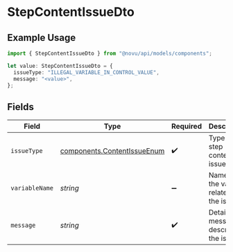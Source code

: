 # StepContentIssueDto

## Example Usage

```typescript
import { StepContentIssueDto } from "@novu/api/models/components";

let value: StepContentIssueDto = {
  issueType: "ILLEGAL_VARIABLE_IN_CONTROL_VALUE",
  message: "<value>",
};
```

## Fields

| Field                                                                      | Type                                                                       | Required                                                                   | Description                                                                |
| -------------------------------------------------------------------------- | -------------------------------------------------------------------------- | -------------------------------------------------------------------------- | -------------------------------------------------------------------------- |
| `issueType`                                                                | [components.ContentIssueEnum](../../models/components/contentissueenum.md) | :heavy_check_mark:                                                         | Type of step content issue                                                 |
| `variableName`                                                             | *string*                                                                   | :heavy_minus_sign:                                                         | Name of the variable related to the issue                                  |
| `message`                                                                  | *string*                                                                   | :heavy_check_mark:                                                         | Detailed message describing the issue                                      |